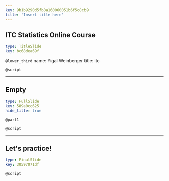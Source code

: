 ```yaml
---
key: 9b1b9290d5fb8a160060051b6f5c8cb9
title: 'Insert title here'
---
```


## ITC Statistics Online Course

```yaml
type: TitleSlide
key: bc68dea69f
```

`@lower_third`
name: Yigal Weinberger
title: itc

`@script`


---

## Empty

```yaml
type: FullSlide
key: 589a0cc625
hide_title: true
```

`@part1`


`@script`


---

## Let's practice!

```yaml
type: FinalSlide
key: 30597071df
```

`@script`
